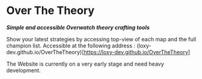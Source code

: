 # Over The Theory
***Simple and accessible Overwatch theory crafting tools***

Show your latest strategies by accessing top-view of each map and the full champion list.
Accessible at the following address : (loxy-dev.github.io/OverTheTheory)[https://loxy-dev.github.io/OverTheTheory]

The Website is currently on a very early stage and need heavy development.